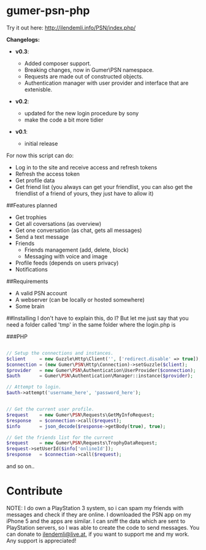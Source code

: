 gumer-psn-php
=============

Try it out here: http://ilendemli.info/PSN/index.php/

**Changelogs:**
* **v0.3**:
    *  Added composer support.
    *  Breaking changes, now in Gumer\PSN namespace.
    *  Requests are made out of constructed objects.
    *  Authentication manager with user provider and interface that are extenisble.
* **v0.2**:
	* updated for the new login procedure by sony
	* make the code a bit more tidier

* **v0.1**:
	* initial release

For now this script can do:
* Log in to the site and receive access and refresh tokens
* Refresh the access token
* Get profile data
* Get friend list (you always can get your friendlist, you can also get the friendlist of a friend of yours, they just have to allow it)

##Features planned
* Get trophies
* Get all coversations (as overview)
* Get one conversation (as chat, gets all messages)
* Send a text message
* Friends
	* Friends management (add, delete, block)
	* Messaging with voice and image
* Profile feeds (depends on users privacy)
* Notifications

##Requirements
* A valid PSN account
* A webserver (can be locally or hosted somewhere)
* Some brain

##Installing
I don't have to explain this, do I? But let me just say that you need a folder called 'tmp' in the same folder where the login.php is

###PHP
```php

// Setup the connections and instances.
$client     = new Guzzle\Http\Client('', ['redirect.disable' => true]);
$connection = (new Gumer\PSN\Http\Connection)->setGuzzle($client);
$provider   = new Gumer\PSN\Authentication\UserProvider($connection);
$auth       = Gumer\PSN\Authentication\Manager::instance($provider);

// Attempt to login.
$auth->attempt('username_here', 'password_here');


// Get the current user profile.
$request    = new Gumer\PSN\Requests\GetMyInfoRequest;
$response   = $connection->call($request);
$info       = json_decode($response->getBody(true), true);

// Get the friends list for the current 
$request    = new Gumer\PSN\Requests\TrophyDataRequest;
$request->setUserId($info['onlineId']);
$response   = $connection->call($request);
```


and so on..

Contribute
==========

NOTE:
	I do own a PlayStation 3 system, so i can spam my friends with messages and check if they are online.
	I downloaded the PSN app on my iPhone 5 and the apps are similar. I can sniff the data which are sent to PlayStation servers, so I was able to create the code to send messages.
	You can donate to ilendemli@live.at, if you want to support me and my work. Any support is appreciated!


